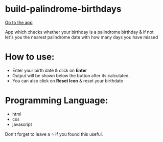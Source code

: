 # build-palindrome-birthdays

[Go to the app](https://palindrome-birthdays-app.netlify.app/)

App which checks whether your birthday is a palindrome birthday & if not let's you the nearest palindrome date with how many days you have missed
<br/>


# How to use:
 - Enter your birth date & click on **Enter**
 - Output will be shown below the button after its calculated.
 - You can also click on **Reset Icon** & reset your birthdate

# Programming Language:
 - html
 - css 
 - javascript 

Don't forget to leave a ⭐ if you found this useful.

